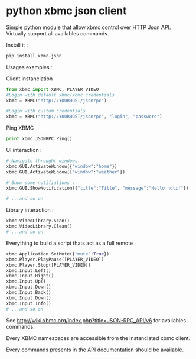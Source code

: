 python xbmc json client
=======================

Simple python module that allow xbmc control over HTTP Json API.
Virtually support all availables commands.

Install it :
```bash
pip install xbmc-json
```


Usages examples :

Client instanciation
```python
from xbmc import XBMC, PLAYER_VIDEO
#Login with default xbmc/xbmc credentials
xbmc = XBMC("http://YOURHOST/jsonrpc")

#Login with custom credentials
xbmc = XBMC("http://YOURHOST/jsonrpc", "login", "password")
```
Ping XBMC
```python
print xbmc.JSONRPC.Ping()
```

UI interaction :
```python
# Navigate throught windows
xbmc.GUI.ActivateWindow({"window":"home"})
xbmc.GUI.ActivateWindow({"window":"weather"})

# Show some notifiations :
xbmc.GUI.ShowNotification({"title":"Title", "message":"Hello notif"})

# ...and so on
```

Library interaction :
```python
xbmc.VideoLibrary.Scan()
xbmc.VideoLibrary.Clean()
# ...and so on
```

Everything to build a script thats act as a full remote
```python
xbmc.Application.SetMute({"mute":True})
xbmc.Player.PlayPause([PLAYER_VIDEO])
xbmc.Player.Stop([PLAYER_VIDEO])
xbmc.Input.Left()
xbmc.Input.Right()
xbmc.Input.Up()
xbmc.Input.Down()
xbmc.Input.Back()
xbmc.Input.Down()
xbmc.Input.Info()
# ...and so on
```


See http://wiki.xbmc.org/index.php?title=JSON-RPC_API/v6 for availables commands.


Every XBMC namespaces are accessible from the instanciated xbmc client.

Every commands presents in the [API documentation](http://wiki.xbmc.org/index.php?title=JSON-RPC_API/v6) should be available.
